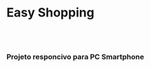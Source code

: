 
 <h1>Easy Shopping</h1>
  <br> 
  <br>
 <h3>Projeto responcivo para PC Smartphone </h3>  
 <br> 
 <br> 
 <br> 
<img src=">
 
